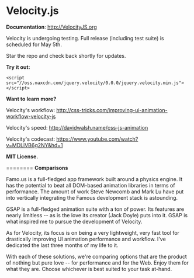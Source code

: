 Velocity.js
========

**Documentation**: http://VelocityJS.org

Velocity is undergoing testing. Full release (including test suite) is scheduled for May 5th.

Star the repo and check back shortly for updates.

**Try it out:**

`<script src="//oss.maxcdn.com/jquery.velocity/0.0.0/jquery.velocity.min.js"></script>`

**Want to learn more?**

Velocity's workflow: http://css-tricks.com/improving-ui-animation-workflow-velocity-js

Velocity's speed: http://davidwalsh.name/css-js-animation

Velocity's codecast: https://www.youtube.com/watch?v=MDLiVB6g2NY&hd=1


**MIT License.**

========
**Comparisons**

Famo.us is a full-fledged app framework built around a physics engine. It has the potential to beat all DOM-based animation libraries in terms of performance. The amount of work Steve Newcomb and Mark Lu have put into vertically integrating the Famous development stack is astounding.

GSAP is a full-fledged animation suite with a ton of power. Its features are nearly limitless -- as is the love its creator (Jack Doyle) puts into it. GSAP is what inspired me to pursue the development of Velocity.

As for Velocity, its focus is on being a very lightweight, very fast tool for drastically improving UI animation performance and workflow. I've dedicated the last three months of my life to it.

With each of these solutions, we're comparing options that are the product of nothing but pure love -- for performance and for the Web. Enjoy them for what they are. Choose whichever is best suited to your task at-hand.

